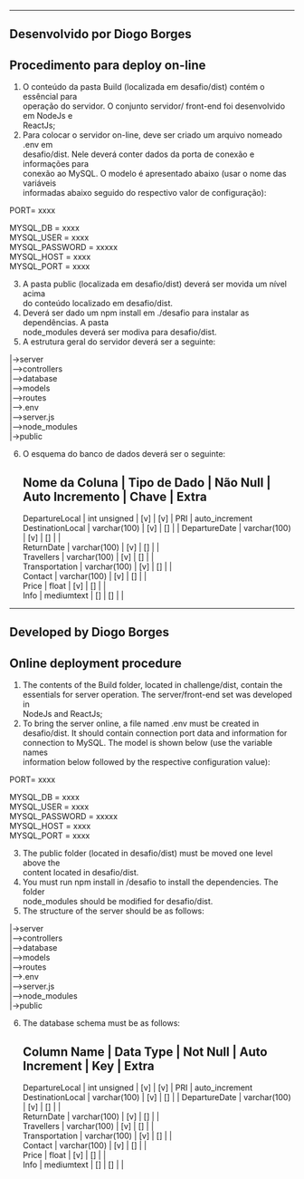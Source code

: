 
------------------------------------------------------------------------------------
 Desenvolvido por Diogo Borges                                 
------------------------------------------------------------------------------------

 Procedimento para deploy on-line                                                 
 --------------------------------                                                   

 1. O conteúdo da pasta Build (localizada em desafio/dist) contém o essêncial para  
 operação do servidor. O conjunto servidor/ front-end foi desenvolvido em NodeJs e   
 ReactJs;                                                                           
 2. Para colocar o servidor on-line, deve ser criado um arquivo nomeado .env em     
 desafio/dist. Nele deverá conter dados da porta de conexão e informações para      
 conexão ao MySQL. O modelo é apresentado abaixo (usar o nome das variáveis         
 informadas abaixo seguido do respectivo valor de configuração):                   

 PORT= xxxx                                                                        

 MYSQL_DB = xxxx                                                                    
 MYSQL_USER = xxxx                                                                  
 MYSQL_PASSWORD = xxxxx                                                             
 MYSQL_HOST = xxxx                                                                  
 MYSQL_PORT = xxxx                                                                  
                                                                                    
 3. A pasta public (localizada em desafio/dist) deverá ser movida um nível acima    
 do conteúdo localizado em desafio/dist.                                            
 4. Deverá ser dado um npm install em ./desafio para instalar as dependências. A pasta  
 node_modules deverá ser modiva para desafio/dist.                                  
 5. A estrutura geral do servidor deverá ser a seguinte:                            
                                                                                    
 |->server                                                                          
  |-->controllers                                                                   
  |-->database                                                                      
  |-->models                                                                        
  |-->routes                                                                        
  |-->.env                                                                          
  |-->server.js                                                                     
  |-->node_modules                                                                  
 |->public     

 6. O esquema do banco de dados deverá ser o seguinte:

	Nome da Coluna   | Tipo de Dado | Não Null | Auto Incremento | Chave | Extra
	-----------------------------------------------------------------------------
	DepartureLocal   | int unsigned |   [v]    |       [v]       |   PRI | auto_increment      
	DestinationLocal | varchar(100) |   [v]    |       []        |       |
	DepartureDate    | varchar(100) |   [v]    |       []        |       |    
	ReturnDate       | varchar(100) |   [v]    |       []        |       |     
	Travellers       | varchar(100) |   [v]    |       []        |       |     
	Transportation   | varchar(100) |   [v]    |       []        |       |     
	Contact          | varchar(100) |   [v]    |       []        |       |     
	Price            | float        |   [v]    |       []        |       |     
	Info             | mediumtext   |   []     |       []        |       |     

------------------------------------------------------------------------------------
 Developed by Diogo Borges                                     
------------------------------------------------------------------------------------
  
 Online deployment procedure                                                      
 ---------------------------                                                        
 
 1. The contents of the Build folder, located in challenge/dist, contain the        
 essentials for server operation. The server/front-end set was developed in         
 NodeJs and ReactJs;                                                                
 2. To bring the server online, a file named .env must be created in                
 desafio/dist. It should contain connection port data and information for           
 connection to MySQL. The model is shown below (use the variable names              
 information below followed by the respective configuration value):                 
 
 PORT= xxxx                                                                         
 
 MYSQL_DB = xxxx                                                                    
 MYSQL_USER = xxxx                                                                  
 MYSQL_PASSWORD = xxxxx                                                             
 MYSQL_HOST = xxxx                                                                  
 MYSQL_PORT = xxxx                                                                  

 3. The public folder (located in desafio/dist) must be moved one level above the   
 content located in desafio/dist.                                                   
 4. You must run npm install in /desafio to install the dependencies. The folder    
 node_modules should be modified for desafio/dist.                                  
 5. The structure of the server should be as follows:                               
 
 |->server                                                                          
  |-->controllers                                                                   
  |-->database                                                                      
  |-->models                                                                        
  |-->routes                                                                        
  |-->.env                                                                            
  |-->server.js                                                                     
  |-->node_modules                                                                  
 |->public         

 6. The database schema must be as follows:

	Column Name      |  Data Type   | Not Null | Auto Increment  |  Key  | Extra
	-----------------------------------------------------------------------------
	DepartureLocal   | int unsigned |   [v]    |       [v]       |  PRI  | auto_increment      
	DestinationLocal | varchar(100) |   [v]    |       []        |       |
	DepartureDate    | varchar(100) |   [v]    |       []        |       |    
	ReturnDate       | varchar(100) |   [v]    |       []        |       |     
	Travellers       | varchar(100) |   [v]    |       []        |       |     
	Transportation   | varchar(100) |   [v]    |       []        |       |     
	Contact          | varchar(100) |   [v]    |       []        |       |     
	Price            | float        |   [v]    |       []        |       |     
	Info             | mediumtext   |   []     |       []        |       |    

